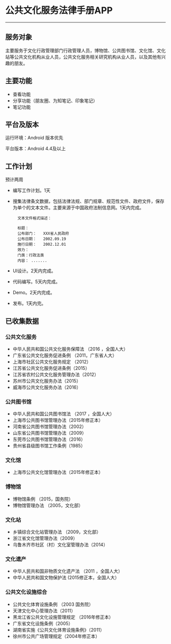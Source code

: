 # 公共文化服务法律手册APP
___

## 服务对象

主要服务于文化行政管理部门行政管理人员，博物馆、公共图书馆、文化馆、文化站等公共文化机构从业人员，公共文化服务相关研究机构从业人员，以及其他有兴趣的朋友。

## 主要功能

+ 查看功能
+ 分享功能（朋友圈、为知笔记、印象笔记）
+ 笔记功能

## 平台及版本

运行环境：Android 版本优先 

平台版本：Android 4.4及以上 

## 工作计划

预计两周

+ 编写工作计划。1天

+ 搜集法律条文数据，包括法律法规、部门规章、规范性文件、政府文件，保存为单个的文本文件。主要来源于中国政府法制信息网。1天内完成。

		文本文件格式描述：
		
		标题：
		公布部门：	XXX省人民政府
		公布日期：	2002.09.19 	
		施行日期：	2002.12.01
		效力：	
		门类：行政法类
		内容： .......

+ UI设计。2天内完成。

+ 代码编写。5天内完成。

+ Demo。2天内完成。

+ 发布。1天内完。


## 已收集数据

### 公共文化服务
+ 中华人民共和国公共文化服务保障法 （2016 ，全国人大）
+ 广东省公共文化服务促进条例 （2011，广东省人大）
+ 上海市社区公共文化服务规定 （2012）
+ 江苏省公共文化服务促进条例（2015）
+ 江苏省农村公共文化服务管理办法（2012）
+ 苏州市公共文化服务办法（2015）
+ 威海市公共文化服务办法（2016）

### 公共图书馆
+ 中华人民共和国公共图书馆法 （2017 ，全国人大）
+ 上海市公共图书馆管理办法（2015年修正本）
+ 河南省公共图书馆管理办法（2002）
+ 山东省公共图书馆管理办法（2009）
+ 东莞市公共图书馆管理办法（2016）
+ 贵州省县级图书馆工作条例（1985）

### 文化馆
+ 上海市公共文化馆管理办法（2015年修正本）

### 博物馆

+ 博物馆条例 （2015，国务院）
+ 博物馆管理办法 （2005，文化部）

### 文化站
+ 乡镇综合文化站管理办法 （2009，文化部）
+ 浙江省文化馆管理办法（2009）
+ 乌鲁木齐市社区（村）文化室管理办法（2014）

### 文化遗产
+ 中华人民共和国非物质文化遗产法 （2011 ，全国人大） 
+ 中华人民共和国文物保护法 (2015修正本，全国人大）

### 公共文化设施综合
+ 公共文化体育设施条例 （2003 国务院）
+ 天津文化中心管理办法（2011）
+ 黑龙江省公共文化设施管理规定 （2016年修正本）
+ 广东省文化设施条例（2005） 
+ 湖南省实施《公共文化体育设施条例》（2011）
+ 徐州市公共广场管理规定（2004年修正本）
